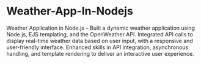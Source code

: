 # Weather-App-In-Nodejs
Weather Application in Node.js – Built a dynamic weather application using Node.js, EJS templating, and the OpenWeather API. Integrated API calls to display real-time weather data based on user input, with a responsive and user-friendly interface. Enhanced skills in API integration, asynchronous handling, and template rendering to deliver an interactive user experience.
